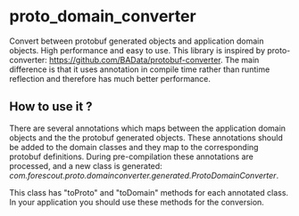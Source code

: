 # proto_domain_converter
Convert between protobuf generated objects and application domain objects. High performance and easy to use.
This library is inspired by proto-converter: https://github.com/BAData/protobuf-converter.
The main difference is that it uses annotation in compile time rather than runtime reflection and therefore has much better performance.

## How to use it ?
There are several annotations which maps between the application domain objects and the the protobuf generated objects. These annotations should be added to the domain classes and they map to the corresponding protobuf definitions.
During pre-compilation these annotations are processed, and a new class is generated: *com.forescout.proto.domainconverter.generated.ProtoDomainConverter*.

This class has "toProto" and "toDomain" methods for each annotated class. In your application you should use these methods for the conversion.


